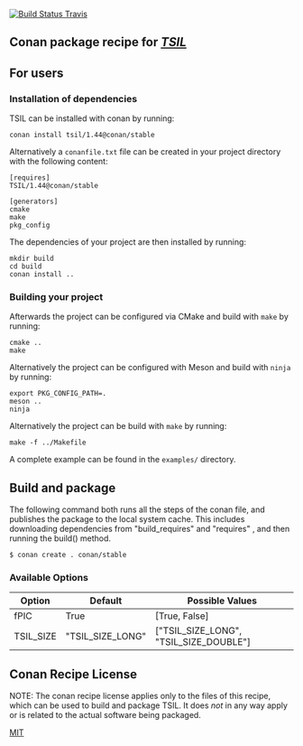 [![Build Status Travis](https://travis-ci.org/conan-hep/conan-tsil.svg)](https://travis-ci.org/conan-hep/conan-tsil)

## Conan package recipe for [*TSIL*](https://www.niu.edu/spmartin/TSIL/)


## For users

### Installation of dependencies

TSIL can be installed with conan by running:

    conan install tsil/1.44@conan/stable

Alternatively a `conanfile.txt` file can be created in your project
directory with the following content:

    [requires]
    TSIL/1.44@conan/stable

    [generators]
    cmake
    make
    pkg_config

The dependencies of your project are then installed by running:

    mkdir build
    cd build
    conan install ..

### Building your project

Afterwards the project can be configured via CMake and build with
`make` by running:

    cmake ..
    make

Alternatively the project can be configured with Meson and build with
`ninja` by running:

    export PKG_CONFIG_PATH=.
    meson ..
    ninja

Alternatively the project can be build with `make` by running:

    make -f ../Makefile

A complete example can be found in the `examples/` directory.


## Build and package

The following command both runs all the steps of the conan file, and
publishes the package to the local system cache.  This includes
downloading dependencies from "build_requires" and "requires" , and
then running the build() method.

    $ conan create . conan/stable


### Available Options

| Option        | Default          | Possible Values                          |
| ------------- |------------------|------------------------------------------|
| fPIC          | True             |  [True, False]                           |
| TSIL_SIZE     | "TSIL_SIZE_LONG" |  ["TSIL_SIZE_LONG", "TSIL_SIZE_DOUBLE"]  |


## Conan Recipe License

NOTE: The conan recipe license applies only to the files of this
recipe, which can be used to build and package TSIL.  It does *not* in
any way apply or is related to the actual software being packaged.

[MIT](LICENSE)
